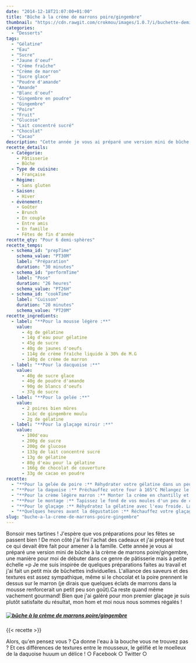 ```yaml
---
date: "2014-12-18T21:07:00+01:00"
title: "Bûche à la crème de marrons poire/gingembre"
thumbnail: "https://cdn.rawgit.com/crokmou/images/1.0.7/i/buchette-demi-sphere-mousse-marron-poire-gingembre-chocolat-recette-blog-crokmou.jpg"
categories:
  - "Desserts"
tags:
  - "Gélatine"
  - "Eau"
  - "Sucre"
  - "Jaune d'oeuf"
  - "Crème fraîche"
  - "Crème de marron"
  - "Sucre glace"
  - "Poudre d'amande"
  - "Amande"
  - "Blanc d'oeuf"
  - "Gingembre en poudre"
  - "Gingembre"
  - "Poire"
  - "Fruit"
  - "Glucose"
  - "Lait concentré sucré"
  - "Chocolat"
  - "Cacao"
description: "Cette année je vous ai préparé une version mini de bûche à la crème de marrons poire/gingembre, de quoi ébahir et régaler vos invités d'un soir !"
recette_details:
  - Catégorie:
    - Pâtisserie
    - Bûche
  - Type de cuisine:
    - Française
  - Régime:
    - Sans gluten
  - Saison:
    - Hiver
  - évènement:
    - Goûter
    - Brunch
    - En couple
    - Entre amis
    - En famille
    - Fêtes de fin d'année
recette_qty: "Pour 6 demi-sphères"
recette_temps:
  - schema_id: "prepTime"
    schema_value: "PT30M"
    label: "Préparation"
    duration: "30 minutes"
  - schema_id: "performTime"
    label: "Pose"
    duration: "26 heures"
    schema_value: "PT26H"
  - schema_id: "cookTime"
    label: "Cuisson"
    duration: "20 minutes"
    schema_value: "PT20M"
recette_ingredients:
  - label: "**Pour la mousse légère :**"
    value:
      - 4g de gélatine
      - 14g d'eau pour gélatine
      - 45g de sucre
      - 40g de jaunes d'oeufs
      - 114g de crème fraîche liquide à 30% de M.G
      - 140g de crème de marron
  - label: "**Pour la dacquoise :**"
    value:
      - 40g de sucre glace
      - 40g de poudre d'amande
      - 90g de blancs d'oeufs
      - 37g de sucre
  - label: "**Pour la gelée :**"
    value:
      - 2 poires bien mûres
      - 1càc de gingembre moulu
      - 2g de gélatine
  - label: "**Pour la glaçage miroir :**"
    value:
      - 100d'eau
      - 200g de sucre
      - 200g de glucose
      - 133g de lait concentré sucré
      - 13g de gélatine
      - 80g d'eau pour la gélatine
      - 166g de chocolat de couverture
      - 33g de cacao en poudre
recette:
  - "**Pour la gelée de poire :** Réhydrater votre gélatine dans un peu d'eau froide Pelez et coupez vos poires en petits morceaux. Dans une casserole avec un petit fond d'eau, faites cuire vos fruits avec une cuillère à café de gingembre. Faites compoter environ 15 minutes puis mixez le tout avec la gelatine. Versez dans le fond de vos demi-sphères et faites prendre le tout pendant 2h au congélateur"
  - "**Pour la daquoise :** Préchauffez votre four à 165°C Mélangez le sucre glace et la poudre d'amandes. Tamisez. Montez ensuite les blancs d'oeufs avec le sucre et incorporez les poudres dans les blancs. Sur une plaque à four préalablement recouverte de papier sulfurisé, versez votre préparation et lissez le tout à la spatule afin d'avoir une couche uniforme d'environ 8mm d'épaisseur. Enfournez et laissez cuire 17 minutes. La biscuit doit être coloré mais encore moelleux. Laissez refroidir sur une grille avant de détailler des cercles du même diamètre que vos demi-sphères"
  - "**Pour la crème légère marron :** Monter la crème en chantilly et réservez au frigo. Réhydrater votre gélatine dans un peu d'eau froide. Dans une casserole, versez le sucre et l'eau et chauffez le tout jusqu'à 121°C. Une fois le sirop cuit, versez doucement sur les jaunes d'oeufs préalablement battus et laissez monter 5 minutes en fouettant. Continuer de fouetter la pâte à bombe jusqu'à refroidissement. (Le mieux reste de faire ça avec un robot si vous en avez un) Chauffez légèrement votre gélatine réhydratée et mélangez le tout à votre crème de marron. Mélangez ensuite la crème de marron avec un peu de pâte à bombe. Mélangez ensuite au reste de pâte à bombe puis ajoutez la crème fouettée."
  - "**Pour le montage :** Tapissez le fond de vos moules d'un peu de crème de marrons. Ajoutez ensuite la gelée de poire puis de nouveau un peu de crème de marron. Terminez par la daquoise et lissez le tout avec encore un peu de crème. Faire prendre au congélateur minimum 24h"
  - "**Pour le glaçage :** Réhydratez la gélatine avec l'eau froide. Laissez au réfrigérateur. Faites cuire l'eau, le sucre et le glucose jusqu'à 103°C. Ajoutez ensuite le lait concentré sucré et refaire bouillir. Hors du feu, versez ensuite les chocolats et la gélatine légèrement rechauffée, mélangez bien et mixez. Versez dans un cul de poule propre, recouvrir d'un film alimentaire et laissez au frais jusqu'au lendemain."
  - "**Quelques heures avant la dégustation :** Réchauffez votre glaçage à 35°C. Disposez vos demi-sphères encore congelée sur une grille elle même posée au dessus d'un plat (afin de récupérer le surplus de glaçage). Versez le glaçage noir sur vos mini 'bûches' et remettez les ensuite au congélateur (bien évidemment sur un plat qui supporte le froid)."
slug: "buche-a-la-creme-de-marrons-poire-gingembre"
---
```


Bonsoir mes tartines ! J'espère que vos préparations pour les fêtes se passent bien ! De mon côté j'ai fini l'achat des cadeaux et j'ai préparé tout ce qui devait être fait pour amener à la famille. Cette année je vous ai préparé une version mini de bûche à la crème de marrons poire/gingembre, une manière pour moi de débuter dans ce genre de pâtisserie mais à petite échelle =p Je me suis inspirée de quelques préparations faites au travail et j'ai fait un petit mix de bûchettes individuelles. L'alliance des saveurs et des textures est assez sympathique, même si le chocolat et la poire prennent le dessus sur le marron (je dirais que quelques éclats de marrons dans la mousse renforcerait un petit peu son goût).Ca reste quand même vachement gourmand! Bien que j'ai galéré pour mon premier glaçage je suis plutôt satisfaite du résultat, mon hom et moi nous nous sommes régalés !

##### [![bûche à la crème de marrons poire/gingembre](https://cdn.rawgit.com/crokmou/images/1.0.7/i/buchette-demi-sphere-mousse-marron-poire-gingembre-chocolat-recette-blog-crokmou-1.jpg)](https://cdn.rawgit.com/crokmou/images/1.0.7/i/buchette-demi-sphere-mousse-marron-poire-gingembre-chocolat-recette-blog-crokmou-1.jpg)

{{< recette >}}

Alors, qu'en pensez vous ? Ça donne l'eau à la bouche vous ne trouvez pas ? Et ces différences de textures entre le mousseux, le gélifié et le moelleux de la daquoise huuum un délice ! ○ Facebook ○ Twitter ○

